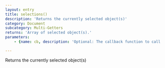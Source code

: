 ```yaml
---
layout: entry
title: selections()
description: 'Returns the currently selected object(s)'
category: Document
subcategory: Multi-Getters
returns: 'Array of selected object(s).'
parameters:
    - {name: cb, description: 'Optional: The callback function to call with each item in the selection. When this function returns false the loop stops. Passed arguments: item, loopCount'}

---
```

Returns the currently selected object(s)